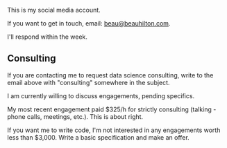 This is my social media account.

If you want to get in touch, email: <beau@beauhilton.com>.

I'll respond within the week.

## Consulting

If you are contacting me to request data science consulting, 
write to the email above with "consulting" somewhere in the subject.

I am currently willing to discuss engagements, pending specifics.

My most recent engagement paid $325/h for strictly consulting 
(talking - phone calls, meetings, etc.). This is about right.

If you want me to write code,
I'm not interested in any engagements worth less than $3,000.
Write a basic specification and make an offer.
